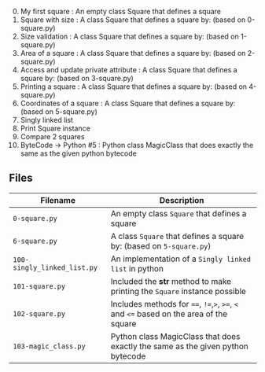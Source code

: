 0. My first square : An empty class Square that defines a square
1. Square with size : A class Square that defines a square by: (based on 0-square.py)
2. Size validation : A class Square that defines a square by: (based on 1-square.py)
3. Area of a square : A class Square that defines a square by: (based on 2-square.py)
4. Access and update private attribute : A class Square that defines a square by: (based on 3-square.py)
5. Printing a square : A class Square that defines a square by: (based on 4-square.py)
6. Coordinates of a square : A class Square that defines a square by: (based on 5-square.py)
7. Singly linked list
8. Print Square instance
9. Compare 2 squares
10. ByteCode -> Python #5 : Python class MagicClass that does exactly the same as the given python bytecode

## Files
|Filename  | Description |
|----------| ----------- |
|`0-square.py` | An empty class `Square` that defines a square|
|`6-square.py` | A class `Square` that defines a square by: (based on `5-square.py`) |
|`100-singly_linked_list.py` | An implementation of a `Singly linked list` in python |
|`101-square.py` | Included the __str__ method to make printing the `Square` instance possible |
|`102-square.py` | Includes methods for  `==`, `!=`,`>`, `>=`, `<` and `<=` based on the area of the square |
|`103-magic_class.py` | Python class MagicClass that does exactly the same as the given python bytecode |

